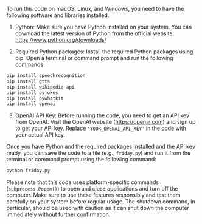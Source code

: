 To run this code on macOS, Linux, and Windows, you need to have the following software and libraries installed:

1. Python: Make sure you have Python installed on your system. You can download the latest version of Python from the official website: https://www.python.org/downloads/

2. Required Python packages: Install the required Python packages using pip. Open a terminal or command prompt and run the following commands:

```bash
pip install speechrecognition
pip install gtts
pip install wikipedia-api
pip install pyjokes
pip install pywhatkit
pip install openai
```

3. OpenAI API Key: Before running the code, you need to get an API key from OpenAI. Visit the OpenAI website (https://openai.com) and sign up to get your API key. Replace `'YOUR_OPENAI_API_KEY'` in the code with your actual API key.

Once you have Python and the required packages installed and the API key ready, you can save the code to a file (e.g., `friday.py`) and run it from the terminal or command prompt using the following command:

```bash
python friday.py
```

Please note that this code uses platform-specific commands (`subprocess.Popen()`) to open and close applications and turn off the computer. Make sure to use these features responsibly and test them carefully on your system before regular usage. The shutdown command, in particular, should be used with caution as it can shut down the computer immediately without further confirmation.
